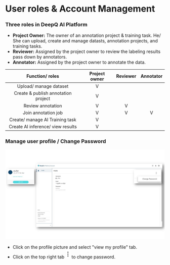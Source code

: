 # User roles & Account Management

### Three roles in DeepQ AI Platform

* **Project Owner:** The owner of an annotation project & training task. He/ She can upload, create and manage datasts, annotation projects, and training tasks.
* **Reviewer:** Assigned by the project owner to review the labeling results pass down by annotators.
* **Annotator:** Assigned by the project owner to annotate the data. 



| Function/ roles | Project owner | Reviewer | Annotator |
| :---: | :---: | :---: | :---: |
| Upload/ manage dataset | V |  |  |
| Create & publish annotation project  | V |  |  |
| Review annotation  | V | V |  |
| Join annotation job | V | V | V |
| Create/ manage AI Training task | V |  |  |
| Create AI inference/ view results | V |  |  |

### **Manage user profile / Change Password**

![](../.gitbook/assets/wechat-tu-pian-20200910181325.jpg)

* Click on the profile picture and select "view my profile" tab. 
* Click on the top right tab ![](../.gitbook/assets/xie-qu-%20%281%29.png)  to change password. 

